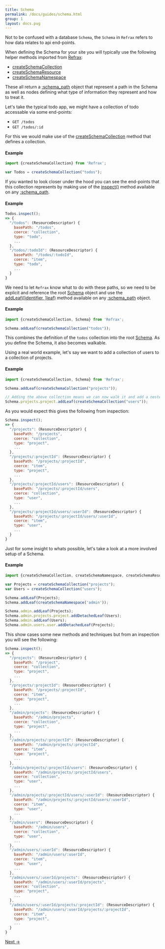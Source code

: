 ```yaml
---
title: Schema
permalink: /docs/guides/schema.html
group: 1
layout: docs.pug
---
```


Not to be confused with a database `Schema`, the `Schema` in `Refrax` refers to how data relates to api end-points.

When defining the Schema for your site you will typically use the following helper methods imported from [Refrax](/docs/api/refrax.html):

- [createSchemaCollection](/docs/api/refrax.html#static-createschemacollection)
- [createSchemaResource](/docs/api/refrax.html#static-createschemaresource)
- [createSchemaNamespace](/docs/api/refrax.html#static-createschemanamespace)

These all return a [:schema_path]() object that represent a path in the Schema as well as nodes defining what type of information they represent and how to treat it.

Let's take the typical todo app, we might have a collection of todo accessable via some end-points:

- `GET /todos`
- `GET /todos/:id`

For this we would make use of the [createSchemaCollection](/docs/api/refrax.html#static-createschemacollection) method that defines a collection.

#### Example

```javascript
import {createSchemaCollection} from 'Refrax';

var Todos = createSchemaCollection("todos");
```

If you wanted to look closer under the hood you can see the end-points that this collection represents by making use of the [inspect()](/docs/api/refrax-schema-path#inspect) method available on any [:schema_path]().

#### Example

```javascript
Todos.inspect();
=> {
  "/todos": (ResourceDescriptor) {
    basePath: "/todos",
    coerce: "collection",
    type: "todo",
    ...
  },
  "/todos/:todoId": (ResourceDescriptor) {
    basePath: "/todos/:todoId",
    coerce: "item",
    type: "todo",
    ...
  }
}
```

We need to let `Refrax` know what to do with these paths, so we need to be explicit and reference the root [Schema](/docs/api/refrax.html) object and use the [addLeaf([identifier, ]leaf)](/docs/api/refrax-schema-path.html#addleaf) method available on any [:schema_path]() object.

#### Example

```javascript
import {createSchemaCollection, Schema} from 'Refrax';

Schema.addLeaf(createSchemaCollection("todos"));
```

This combines the definition of the `todos` collection into the root [Schema](/docs/api/refrax.html). As you define the Schema, it also becomes walkable.

Using a real world example, let's say we want to add a collection of users to a collection of projects.

#### Example

```javascript
import {createSchemaCollection, Schema} from 'Refrax';

Schema.addLeaf(createSchemaCollection("projects"));

// Adding the above collection means we can now walk it and add a nested collection
Schema.projects.project.addLeaf(createSchemaCollection("users"));
```

As you would expect this gives the following from inspection:

```javascript
Schema.inspect();
=> {
  "/projects": (ResourceDescriptor) {
    basePath: "/projects",
    coerce: "collection",
    type: "project",
    ...
  },
  "/projects/:projectId": (ResourceDescriptor) {
    basePath: "/projects/:projectId",
    coerce: "item",
    type: "project",
    ...
  },
  "/projects/:projectId/users": (ResourceDescriptor) {
    basePath: "/projects/:projectId/users",
    coerce: "collection",
    type: "user",
    ...
  },
  "/projects/:projectId/users/:userId": (ResourceDescriptor) {
    basePath: "/projects/:projectId/users/:userId",
    coerce: "item",
    type: "user",
    ...
  }
}
```

Just for some insight to whats possible, let's take a look at a more involved setup of a Schema.

#### Example

```javascript
import {createSchemaCollection, createSchemaNamespace, createSchemaResource, Schema} from 'Refrax';

var Projects = createSchemaCollection("projects");
var Users = createSchemaCollection("users");

Schema.addLeaf(Projects);
Schema.addLeaf(createSchemaNamespace('admin'));

Schema.admin.addLeaf(Projects);
Schema.admin.projects.project.addDetachedLeaf(Users);
Schema.admin.addLeaf(Users);
Schema.admin.users.user.addDetachedLeaf(Projects);
```

This show cases some new methods and techniques but from an inspection you will see the following:

```javascript
Schema.inspect();
=> {
  "/projects": (ResourceDescriptor) {
    basePath: "/project",
    coerce: "collection",
    type: "project",
    ...
  },
  "/projects/:projectId": (ResourceDescriptor) {
    basePath: "/projects/:projectId",
    coerce: "item",
    type: "project",
    ...
  },
  "/admin/projects": (ResourceDescriptor) {
    basePath: "/admin/projects",
    coerce: "collection",
    type: "project",
    ...
  },
  "/admin/projects/:projectId": (ResourceDescriptor) {
    basePath: "/admin/projects/:projectId",
    coerce: "item",
    type: "project",
    ...
  },
  "/admin/projects/:projectId/users": (ResourceDescriptor) {
    basePath: "/admin/projects/:projectId/users",
    coerce: "collection",
    type: "user",
    ...
  },
  "/admin/projects/:projectId/users/:userId": (ResourceDescriptor) {
    basePath: "/admin/projects/:projectId/users/:userId",
    coerce: "item",
    type: "user",
    ...
  },
  "/admin/users": (ResourceDescriptor) {
    basePath: "/admin/users",
    coerce: "collection",
    type: "user",
    ...
  },
  "/admin/users/:userId": (ResourceDescriptor) {
    basePath: "/admin/users/:userId",
    coerce: "item",
    type: "user",
    ...
  },
  "/admin/users/:userId/projects": (ResourceDescriptor) {
    basePath: "/admin/users/:userId/projects",
    coerce: "collection",
    type: "project",
    ...
  },
  "/admin/users/:userId/projects/:projectId": (ResourceDescriptor) {
    basePath: "/admin/users/:userId/projects/:projectId",
    coerce: "item",
    type: "project",
    ...
  }
}
```

<div class="docs-prevnext"><a class="docs-next" href="/docs/guides/resources.html">Next →</a></div>
